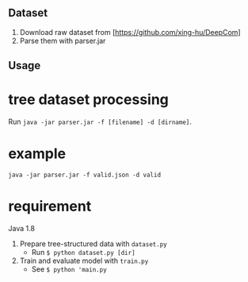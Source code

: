 ## Dataset

1. Download raw dataset from [https://github.com/xing-hu/DeepCom]
2. Parse them with parser.jar

## Usage

# tree dataset processing
Run `java -jar parser.jar -f [filename] -d [dirname]`.

# example
`java -jar parser.jar -f valid.json -d valid`

# requirement
Java 1.8

1. Prepare tree-structured data with `dataset.py`
    - Run `$ python dataset.py [dir]`
2. Train and evaluate model with `train.py`
    - See `$ python 'main.py`
